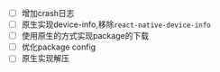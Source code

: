 - [ ] 增加crash日志
- [ ] 原生实现device-info,移除`react-native-device-info`
- [ ] 使用原生的方式实现package的下载
- [ ] 优化package config
- [ ] 原生实现解压